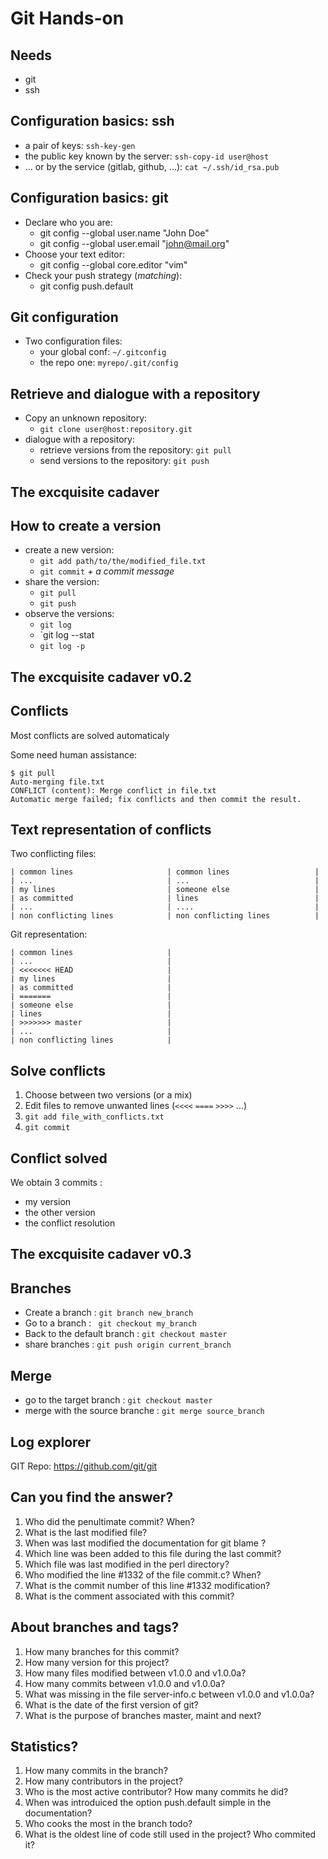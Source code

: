 # Git Hands-on

## Needs

* git
* ssh

## Configuration basics: ssh

* a pair of keys: `ssh-key-gen`
* the public key known by the server: `ssh-copy-id user@host`
* ... or by the service (gitlab, github, ...): `cat ~/.ssh/id_rsa.pub`

## Configuration basics: git

* Declare who you are:
  * git config --global user.name "John Doe"
  * git config --global user.email "john@mail.org"
* Choose your text editor:
  * git config --global core.editor "vim"
* Check your push strategy (*matching*):
  * git config push.default

## Git configuration

* Two configuration files:
  * your global conf: `~/.gitconfig`
  * the repo one: `myrepo/.git/config`

## Retrieve and dialogue with a repository

* Copy an unknown repository:
  * `git clone user@host:repository.git`
* dialogue with a repository:
  * retrieve versions from the repository: `git pull`
  * send versions to the repository: `git push`

## The excquisite cadaver

## How to create a version

* create a new version:
  * `git add path/to/the/modified_file.txt`
  * `git commit` *+ a commit message*
* share the version:
  * `git pull`
  * `git push`
* observe the versions:
  * `git log`
  * `git log --stat
  * `git log -p`

## The excquisite cadaver v0.2

## Conflicts

Most conflicts are solved automaticaly

Some need human assistance:

    $ git pull
    Auto-merging file.txt
    CONFLICT (content): Merge conflict in file.txt
    Automatic merge failed; fix conflicts and then commit the result.

## Text representation of conflicts

Two conflicting files:

    | common lines                     | common lines                   |
    | ...                              | ...                            |
    | my lines                         | someone else                   |
    | as committed                     | lines                          |
    | ...                              | ....                           |
    | non conflicting lines            | non conflicting lines          |

Git representation:

    | common lines                     |
    | ...                              |
    | <<<<<<< HEAD                     |
    | my lines                         |
    | as committed                     |
    | =======                          |
    | someone else                     |
    | lines                            |
    | >>>>>>> master                   |
    | ...                              |
    | non conflicting lines            |

## Solve conflicts

1. Choose between two versions (or a mix)
2. Edit files to remove unwanted lines (`<<<<` `====` `>>>>` ...)
3. `git add file_with_conflicts.txt`
4. `git commit`

## Conflict solved

We obtain 3 commits :

* my version
* the other version
* the conflict resolution

## The excquisite cadaver v0.3

## Branches

* Create a branch : `git branch new_branch`
* Go to a branch : ` git checkout my_branch`
* Back to the default branch : `git checkout master`
* share branches : `git push origin current_branch`

## Merge

* go to the target branch : `git checkout master`
* merge with the source branche : `git merge source_branch`

## Log explorer

GIT Repo: https://github.com/git/git

## Can you find the answer?

1. Who did the penultimate commit? When?
2. What is the last modified file?
3. When was last modified the documentation for git blame ?
4. Which line was been added to this file during the last commit?
5. Which file was last modified in the perl directory?
6. Who modified the line #1332 of the file commit.c? When?
7. What is the commit number of this line #1332 modification?
8. What is the comment associated with this commit?

## About branches and tags?

1. How many branches for this commit?
2. How many version for this project?
3. How many files modified between v1.0.0 and v1.0.0a?
3. How many commits between v1.0.0 and v1.0.0a?
4. What was missing in the file server-info.c between v1.0.0 and v1.0.0a?
5. What is the date of the first version of git?
6. What is the purpose of branches master, maint and next?

## Statistics?

1. How many commits in the branch?
2. How many contributors in the project?
3. Who is the most active contributor? How many commits he did?
4. When was introduiced the option push.default simple in the documentation?
5. Who cooks the most in the branch todo?
6. What is the oldest line of code still used in the project? Who commited it?
